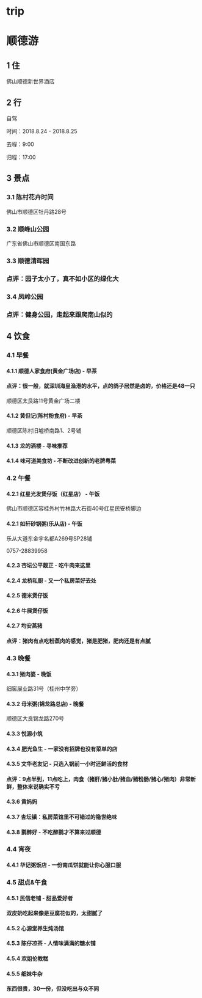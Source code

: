 # trip
# 顺德游



## 1 住

 佛山顺德新世界酒店 

## 2 行

自驾

时间：2018.8.24 - 2018.8.25

去程：9:00

归程：17:00

## 3 景点

### 3.1 陈村花卉时间

佛山市顺德区牡丹路28号 

### 3.2 顺峰山公园

广东省佛山市顺德区南国东路 

### 3.3  顺德清晖园
### 点评：园子太小了，真不如小区的绿化大

### 3.4 凤岭公园
### 点评：健身公园，走起来跟爬南山似的


## 4 饮食

### 4.1 早餐

#### 4.1.1 顺德人家食府(黄金广场店)  - 早茶
#### 点评：很一般，就深圳海皇渔港的水平，点的鸽子居然是卤的，价格还是48一只

顺德区太艮路11号黄金广场二楼 

#### 4.1.2 黄但记(陈村粉食府)  - 早茶

顺德区陈村旧墟桥南路1、2号铺 

#### 4.1.3 龙的酒楼 - 寻味推荐

#### 4.1.4 味可道美食坊 - 不断改进创新的老牌粤菜

### 4.2 午餐

#### 4.2.1 红星光发煲仔饭（红星店） - 午饭

佛山市顺德区容桂外村竹林路大石街40号红星民安桥脚边 

#### 4.2.1 如轩砂锅粥(乐从店) - 午饭

乐从大道东金宇名都A269号SP28铺 

0757-28839958 

#### 4.2.3 杏坛公平靓正 - 吃牛肉来这里

#### 4.2.4 龙桥私厨 - 又一个私房菜好去处

#### 4.2.5 德米煲仔饭

#### 4.2.6 牛展煲仔饭
#### 4.2.7 均安蒸猪
#### 点评：猪肉有点吃粉蒸肉的感觉，猪是肥猪，肥肉还是有点腻

### 4.3 晚餐

#### 4.3.1 猪肉婆 - 晚饭

细窖展业路31号（桂州中学旁） 

#### 4.3.2 毋米粥(锦龙路总店) - 晚餐

顺德区大良锦龙路270号

#### 4.3.3 悦源小筑

#### 4.3.4 肥光鱼生 - 一家没有招牌也没有菜单的店

#### 4.3.5 文华老友记 - 只选入锅前一小时还鲜活的食材
#### 点评：9点半到，11点吃上，肉食（猪肝/猪小肚/猪血/猪粉肠/猪心/猪肉）非常新鲜，整体来说确实不亏

#### 4.3.6 黄妈妈

#### 4.3.7 杏坛镇：私房菜馆里不可错过的隐世绝味

#### 4.3.8 鹅醉好 - 不吃醉鹅才不算来过顺德



### 4.4 宵夜

#### 4.4.1 华记粥饭店 - 一份南瓜饼就能让你心服口服




### 4.5 甜点&午食

#### 4.5.1 民信老铺 - 甜品爱好者
#### 双皮奶吃起来像是豆腐花似的，太甜腻了

#### 4.5.2 心源堂养生炖汤馆

#### 4.5.3 陈仔凉茶 - 人情味满满的糖水铺

#### 4.5.4 欢姐伦教糕

#### 4.5.5 细妹牛杂
#### 东西很贵，30一份，但没吃出与众不同
